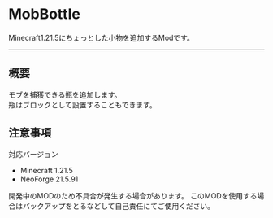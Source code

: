MobBottle
===

Minecraft1.21.5にちょっとした小物を追加するModです。

---

## 概要
モブを捕獲できる瓶を追加します。  
瓶はブロックとして設置することもできます。  

## 注意事項
対応バージョン
- Minecraft 1.21.5
- NeoForge 21.5.91
  
開発中のMODのため不具合が発生する場合があります。
このMODを使用する場合はバックアップをとるなどして自己責任にてご使用ください。